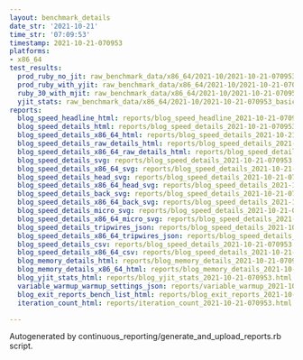 ```yaml
---
layout: benchmark_details
date_str: '2021-10-21'
time_str: '07:09:53'
timestamp: 2021-10-21-070953
platforms:
- x86_64
test_results:
  prod_ruby_no_jit: raw_benchmark_data/x86_64/2021-10/2021-10-21-070953_basic_benchmark_prod_ruby_no_jit.json
  prod_ruby_with_yjit: raw_benchmark_data/x86_64/2021-10/2021-10-21-070953_basic_benchmark_prod_ruby_with_yjit.json
  ruby_30_with_mjit: raw_benchmark_data/x86_64/2021-10/2021-10-21-070953_basic_benchmark_ruby_30_with_mjit.json
  yjit_stats: raw_benchmark_data/x86_64/2021-10/2021-10-21-070953_basic_benchmark_yjit_stats.json
reports:
  blog_speed_headline_html: reports/blog_speed_headline_2021-10-21-070953.html
  blog_speed_details_html: reports/blog_speed_details_2021-10-21-070953.html
  blog_speed_details_x86_64_html: reports/blog_speed_details_2021-10-21-070953.x86_64.html
  blog_speed_details_raw_details_html: reports/blog_speed_details_2021-10-21-070953.raw_details.html
  blog_speed_details_x86_64_raw_details_html: reports/blog_speed_details_2021-10-21-070953.x86_64.raw_details.html
  blog_speed_details_svg: reports/blog_speed_details_2021-10-21-070953.svg
  blog_speed_details_x86_64_svg: reports/blog_speed_details_2021-10-21-070953.x86_64.svg
  blog_speed_details_head_svg: reports/blog_speed_details_2021-10-21-070953.head.svg
  blog_speed_details_x86_64_head_svg: reports/blog_speed_details_2021-10-21-070953.x86_64.head.svg
  blog_speed_details_back_svg: reports/blog_speed_details_2021-10-21-070953.back.svg
  blog_speed_details_x86_64_back_svg: reports/blog_speed_details_2021-10-21-070953.x86_64.back.svg
  blog_speed_details_micro_svg: reports/blog_speed_details_2021-10-21-070953.micro.svg
  blog_speed_details_x86_64_micro_svg: reports/blog_speed_details_2021-10-21-070953.x86_64.micro.svg
  blog_speed_details_tripwires_json: reports/blog_speed_details_2021-10-21-070953.tripwires.json
  blog_speed_details_x86_64_tripwires_json: reports/blog_speed_details_2021-10-21-070953.x86_64.tripwires.json
  blog_speed_details_csv: reports/blog_speed_details_2021-10-21-070953.csv
  blog_speed_details_x86_64_csv: reports/blog_speed_details_2021-10-21-070953.x86_64.csv
  blog_memory_details_html: reports/blog_memory_details_2021-10-21-070953.html
  blog_memory_details_x86_64_html: reports/blog_memory_details_2021-10-21-070953.x86_64.html
  blog_yjit_stats_html: reports/blog_yjit_stats_2021-10-21-070953.html
  variable_warmup_warmup_settings_json: reports/variable_warmup_2021-10-21-070953.warmup_settings.json
  blog_exit_reports_bench_list_html: reports/blog_exit_reports_2021-10-21-070953.bench_list.html
  iteration_count_html: reports/iteration_count_2021-10-21-070953.html

---
```

Autogenerated by continuous_reporting/generate_and_upload_reports.rb script.
